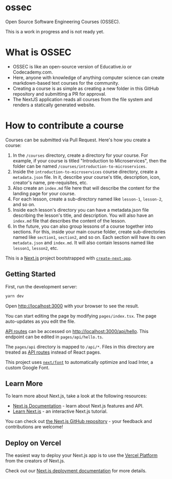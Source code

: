 # ossec

Open Source Software Engineering Courses (OSSEC).

This is a work in progress and is not ready yet.

# What is OSSEC

- OSSEC is like an open-source version of Educative.io or Codecademy.com.
- Here, anyone with knowledge of anything computer science can create markdown-based text courses for the community.
- Creating a course is as simple as creating a new folder in this GitHub repository and submitting a PR for approval.
- The NextJS application reads all courses from the file system and renders a statically generated website.

# How to contribute a course

Courses can be submitted via Pull Request. Here's how you create a course:
1. In the `/courses` directory, create a directory for your course. For example, if your course is titled "Introduction to Microservices", then the folder can be named `/courses/introduction-to-microservices`.
2. Inside the `introduction-to-microservices` course directory, create a `metadata.json` file. In it, describe your course's title, description, icon, creator's name, pre-requisites, etc.
3. Also create an `index.md` file here that will describe the content for the landing page for your course.
4. For each lesson, create a sub-directory named like `lesson-1`, `lesson-2`, and so on.
5. Inside each lesson's directory you can have a metadata.json file describing the lesson's title, and description. You will also have an `index.md` file that describes the content of the lesson.
6. In the future, you can also group lessons of a course together into sections. For this, inside your main course folder, create sub-directories named like `section1`, `section2`, and so on. Each section will have its own `metadata.json` and `index.md`. It will also contain lessons named like `lesson1`, `lesson2`, etc.

This is a [Next.js](https://nextjs.org/) project bootstrapped with [`create-next-app`](https://github.com/vercel/next.js/tree/canary/packages/create-next-app).

## Getting Started

First, run the development server:

```bash
yarn dev
```

Open [http://localhost:3000](http://localhost:3000) with your browser to see the result.

You can start editing the page by modifying `pages/index.tsx`. The page auto-updates as you edit the file.

[API routes](https://nextjs.org/docs/api-routes/introduction) can be accessed on [http://localhost:3000/api/hello](http://localhost:3000/api/hello). This endpoint can be edited in `pages/api/hello.ts`.

The `pages/api` directory is mapped to `/api/*`. Files in this directory are treated as [API routes](https://nextjs.org/docs/api-routes/introduction) instead of React pages.

This project uses [`next/font`](https://nextjs.org/docs/basic-features/font-optimization) to automatically optimize and load Inter, a custom Google Font.

## Learn More

To learn more about Next.js, take a look at the following resources:

- [Next.js Documentation](https://nextjs.org/docs) - learn about Next.js features and API.
- [Learn Next.js](https://nextjs.org/learn) - an interactive Next.js tutorial.

You can check out [the Next.js GitHub repository](https://github.com/vercel/next.js/) - your feedback and contributions are welcome!

## Deploy on Vercel

The easiest way to deploy your Next.js app is to use the [Vercel Platform](https://vercel.com/new?utm_medium=default-template&filter=next.js&utm_source=create-next-app&utm_campaign=create-next-app-readme) from the creators of Next.js.

Check out our [Next.js deployment documentation](https://nextjs.org/docs/deployment) for more details.
